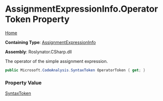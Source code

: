# AssignmentExpressionInfo\.OperatorToken Property

[Home](../../../../../README.md)

**Containing Type**: [AssignmentExpressionInfo](../README.md)

**Assembly**: Roslynator\.CSharp\.dll

  
The operator of the simple assignment expression\.

```csharp
public Microsoft.CodeAnalysis.SyntaxToken OperatorToken { get; }
```

### Property Value

[SyntaxToken](https://docs.microsoft.com/en-us/dotnet/api/microsoft.codeanalysis.syntaxtoken)

